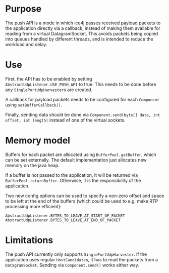 # Purpose
The push API is a mode in which ice4j passes received payload packets to the application directly via a callback, 
instead of making them available for reading from a virtual DatagramSocket. This avoids packets being copied into queues
handled by different threads, and is intended to reduce the workload and delay.

# Use
First, the API has to be enabled by setting `AbstractUdpListener.USE_PUSH_API` to true. This needs to be done before any
`SinglePortUdpHarvester`s are created.

A callback for payload packets needs to be configured for each `Component` using `setBufferCallback()`.

Finally, sending data should be done via `Component.send(byte[] data, int offset, int length)` instead of one of the
virtual sockets.

# Memory model
Buffers for each packet are allocated using `BufferPool.getBuffer`, which can be set externally. The default 
implementation just allocates new memory on the java heap.

If a buffer is not passed to the application, it will be returned via `BufferPool.returnBuffer`. Otherwise, it is the
responsibility of the application.

Two new config options can be used to specify a non-zero offset and space to be left at the end of the buffers (which
could be used to e.g. make RTP processing more efficient):

```AbstractUdpListener.BYTES_TO_LEAVE_AT_START_OF_PACKET```
```AbstractUdpListener.BYTES_TO_LEAVE_AT_END_OF_PACKET```

# Limitations
The push API currently only supports `SinglePortUdpHarvester`. If the application uses regular `HostCandidate`s, it
has to read the packets from a `DatagramSocket`. Sending via `Component.send()` works either way.
